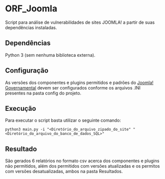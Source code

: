 # ORF_Joomla

Script para análise de vulnerabilidades de sites JOOMLA! a partir de suas dependências instaladas.

## Dependências

Python 3 (sem nenhuma biblioteca externa).

## Configuração

As versões dos componentes e plugins permitidos e padrões do [Joomla! Governamental](https://github.com/joomlagovbr/joomla-3.x) devem ser configurados conforme os arquivos .INI presentes na pasta config do projeto.


## Execução

Para executar o script basta utilizar o seguinte comando: 

```
python3 main.py -i "<Diretório_do_arquivo_zipado_do_site" "<Diretório_do_arquivo_do_banco_de_dados_SQL>"
```

## Resultado

São gerados 6 relatórios no formato csv acerca dos componentes e plugins não permitidos, além dos permitidos com versões atualizadas e os permitos com versões desatualizadas, ambos na pasta Resultados.
